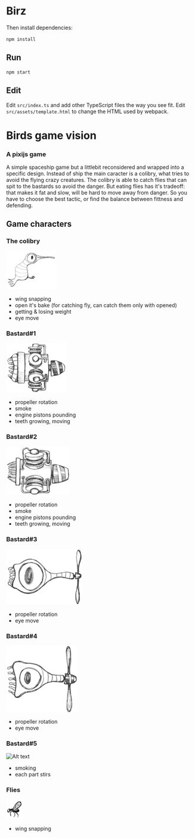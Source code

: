 # Birz

Then install dependencies:
```
npm install
```

## Run

```
npm start
```

## Edit

Edit  `src/index.ts` and add other TypeScript files the way you see fit. Edit `src/assets/template.html` to change the HTML used by webpack.

# Birds game vision
### A pixijs game
A simple spaceship game but a littlebit reconsidered and wrapped into a specific design.
Instead of ship the main caracter is a colibry, what tries to avoid the flying crazy creatures.
The colibry is able to catch flies that can spit to the bastards so avoid the danger. But eating flies has it's tradeoff: that makes it fat and slow, will be hard to move away from danger. So you have to choose the best tactic, or find the balance between fittness and defending.


## Game characters
### The colibry
![Alt text](/src/assets/imgs/birdy/sketch.png "The main character")
* wing snapping
* open it's bake (for catching fly, can catch them only with opened)
* getting & losing weight
* eye move

### Bastard#1
![Alt text](/src/assets/imgs/bastards/bastard1/sketch.png "The bastard 1")
* propeller rotation
* smoke
* engine pistons pounding
* teeth growing, moving

### Bastard#2
![Alt text](/src/assets/imgs/bastards/bastard2/sketch.png "The bastard 2")
* propeller rotation
* smoke
* engine pistons pounding
* teeth growing, moving

### Bastard#3
![Alt text](/src/assets/imgs/bastards/bastard3/sketch.png "The bastard 3")
* propeller rotation
* eye move

### Bastard#4
![Alt text](/src/assets/imgs/bastards/bastard4/sketch.png "The bastard 4")
* propeller rotation
* eye move

### Bastard#5
![Alt text](/src/assets/imgs/bastards/bastard5/sketch.png "The bastard 5")
* smoking
* each part stirs

### Flies
![Alt text](/src/assets/imgs/bullet/fly.png "The small fly")
* wing snapping